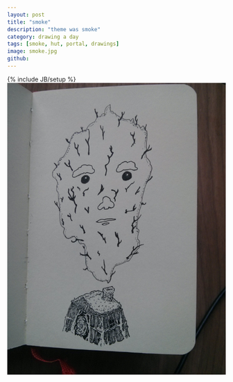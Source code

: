 ```yaml
---
layout: post
title: "smoke"
description: "theme was smoke"
category: drawing a day
tags: [smoke, hut, portal, drawings]
image: smoke.jpg
github: 
---
```

{% include JB/setup %}
<img src="/images/smoke.jpg">
